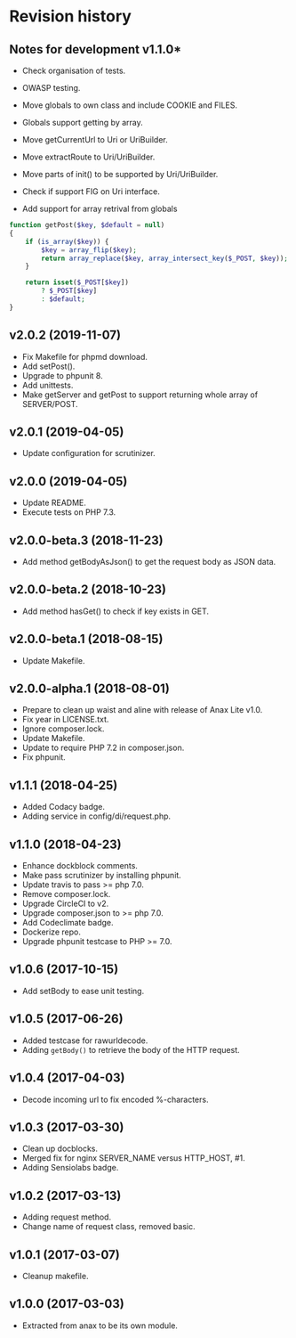 Revision history
=================================


Notes for development v1.1.0*
---------------------------------

* Check organisation of tests.
* OWASP testing.
* Move globals to own class and include COOKIE and FILES.
* Globals support getting by array.
* Move getCurrentUrl to Uri or UriBuilder.
* Move extractRoute to Uri/UriBuilder.
* Move parts of init() to be supported by Uri/UriBuilder.
* Check if support FIG on Uri interface.

* Add support for array retrival from globals

```php
function getPost($key, $default = null)
{
    if (is_array($key)) {
        $key = array_flip($key);
        return array_replace($key, array_intersect_key($_POST, $key));
    }

    return isset($_POST[$key])
        ? $_POST[$key]
        : $default;
}
```



v2.0.2 (2019-11-07)
---------------------------------

* Fix Makefile for phpmd download.
* Add setPost().
* Upgrade to phpunit 8.
* Add unittests.
* Make getServer and getPost to support returning whole array of SERVER/POST.



v2.0.1 (2019-04-05)
---------------------------------

* Update configuration for scrutinizer.



v2.0.0 (2019-04-05)
---------------------------------

* Update README.
* Execute tests on PHP 7.3.



v2.0.0-beta.3 (2018-11-23)
---------------------------------

* Add method getBodyAsJson() to get the request body as JSON data.



v2.0.0-beta.2 (2018-10-23)
---------------------------------

* Add method hasGet() to check if key exists in GET.



v2.0.0-beta.1 (2018-08-15)
---------------------------------

* Update Makefile.



v2.0.0-alpha.1 (2018-08-01)
---------------------------------

* Prepare to clean up waist and aline with release of Anax Lite v1.0.
* Fix year in LICENSE.txt.
* Ignore composer.lock.
* Update Makefile.
* Update to require PHP 7.2 in composer.json.
* Fix phpunit.



v1.1.1 (2018-04-25)
---------------------------------

* Added Codacy badge.
* Adding service in config/di/request.php.



v1.1.0 (2018-04-23)
---------------------------------

* Enhance dockblock comments.
* Make pass scrutinizer by installing phpunit.
* Update travis to pass >= php 7.0.
* Remove composer.lock.
* Upgrade CircleCI to v2.
* Upgrade composer.json to >= php 7.0.
* Add Codeclimate badge.
* Dockerize repo.
* Upgrade phpunit testcase to PHP >= 7.0.



v1.0.6 (2017-10-15)
---------------------------------

* Add setBody to ease unit testing.



v1.0.5 (2017-06-26)
---------------------------------

* Added testcase for rawurldecode.
* Adding `getBody()` to retrieve the body of the HTTP request.



v1.0.4 (2017-04-03)
---------------------------------

* Decode incoming url to fix encoded %-characters.



v1.0.3 (2017-03-30)
---------------------------------

* Clean up docblocks.
* Merged fix for nginx SERVER_NAME versus HTTP_HOST, #1.
* Adding Sensiolabs badge.



v1.0.2 (2017-03-13)
---------------------------------

* Adding request method.
* Change name of request class, removed basic.



v1.0.1 (2017-03-07)
---------------------------------

* Cleanup makefile.



v1.0.0 (2017-03-03)
---------------------------------

* Extracted from anax to be its own module.

